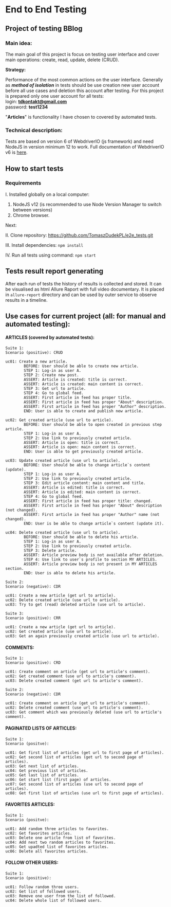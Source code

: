 # End to End Testing
## Project of testing BBlog

### Main idea:

The main goal of this project is focus on testing user interface and cover main operations: create, read, update, delete (CRUD).

**Strategy:**

Performance of the most common actions on the user interface.
Generally as ***method of isolation*** in tests should be use creation new user account before all use cases and deletion this account after testing.
For this project is prepared only one user account for all tests:  
login: **tdkontakt@gmail.com**  
password: **test1234**

"**Articles**" is functionality I have chosen to covered by automated tests.

### Technical description:
Tests are based on version 6 of WebdriverIO (js framework) and need NodeJS in version minimum 12 to work.
Full documentation of WebdriverIO v6 is [here](https://v6.webdriver.io/).

## How to start tests
### Requirements
I. Installed globally on a local computer:
1. NodeJS v12 (is recommended to use Node Version Manager to switch between versions)
2. Chrome browser.

Next:

II. Clone repository: https://github.com/TomaszDudekPL/e2e_tests.git

III. Install dependencies: ```npm install```

IV. Run all tests using command: ```npm start```

## Tests result report generating

After each run of tests the history of results is collected and stored. It can be visualised as html Allure Raport with full video documentary.
It is placed in ```allure-report``` directory and can be used by outer service to observe results in a timeline. 


## Use cases for current project (all: for manual and automated testing):

#### ARTICLES (covered by automated tests):
```
Suite 1:
Scenario (positive): CRUD

uc01: Create a new article.
        BEFORE: User should be able to create new article.
        STEP 1: Log-in as user A.
        STEP 2: Create new post.
        ASSERT: Article is created: title is correct.
        ASSERT: Article is created: main content is correct.
        STEP 3: Get url to article.
        STEP 4: Go to global feed.
        ASSERT: First article in feed has proper title.
        ASSERT: First article in feed has proper "About" description.
        ASSERT: First article in feed has proper "Author" description.     
        END: User is able to create and publish new article.

uc02: Get created article (use url to article).
        BEFORE: User should be able to open created in previous step article.
        STEP 1: Log-in as user A.
        STEP 2: Use link to previously created article.
        ASSERT: Article is open: title is correct.
        ASSERT: Article is open: main content is correct.
        END: User is able to get previously created article.

uc03: Update created article (use url to article).
        BEFORE: User should be able to change article`s content (update).
        STEP 1: Log-in as user A.
        STEP 2: Use link to previously created article.
        STEP 3: Edit article content: main content and title.
        ASSERT: Article is edited: title is correct.
        ASSERT: Article is edited: main content is correct.
        STEP 4: Go to global feed.
        ASSERT: First article in feed has proper title: changed.
        ASSERT: First article in feed has proper "About" description (not changed).
        ASSERT: First article in feed has proper "Author" name (not changed).
        END: User is be able to change article`s content (update it).

uc04: Delete created article (use url to article).
        BEFORE: User should be able to delete his article.
        STEP 1: Log-in as user A.
        STEP 2: Use link to previously created article.
        STEP 3: Delete article.
        ASSERT: Article preview body is not available after deletion.
        STEP 4: Use link to user`s profile to section MY ARTICLES.
        ASSERT: Article preview body is not present in MY ARTICLES section.
        END: User is able to delete his article.
```

```
Suite 2:
Scenario (negative): CDR

uc01: Create a new article (get url to article).
uc02: Delete created article (use url to article).
uc03: Try to get (read) deleted article (use url to article).

```

```
Suite 3:
Scenario (positive): CRR

uc01: Create a new article (get url to article).
uc02: Get created article (use url to article).
uc03: Get an again previously created article (use url to article).
```

#### COMMENTS:

```
Suite 1:
Scenario (positive): CRD

uc01: Create comment on article (get url to article's comment).
uc02: Get created comment (use url to article's comment).
uc03: Delete created comment (get url to article's comment).

```

```
Suite 2:
Scenario (negative): CDR

uc01: Create comment on article (get url to article's comment).
uc02: Delete created comment (use url to article's comment).
uc03: Get comment which was previously deleted (use url to article's comment).

```

#### PAGINATED LISTS OF ARTICLES:

```
Suite 1:
Scenario (positve):

uc01: Get first list of articles (get url to first page of articles).
uc02: Get second list of articles (get url to second page of articles).
uc03: Get next list of articles.
uc04: Get previous list of articles.
uc05: Get last list of articles.
uc06: Get start list (first page) of articles.
uc07: Get second list of articles (use url to second page of articles).
uc08: Get first list of articles (use url to first page of articles).

```

#### FAVORITES ARTICLES:

```
Suite 1:
Scenario (positve):

uc01: Add random three articles to favorites.
uc02: Get favorites articles.
uc03: Delete one article from list of favorites.
uc04: Add next two random articles to favorites.
uc05: Get upadted list of favorites articles.
uc06: Delete all favorites articles.

```

#### FOLLOW OTHER USERS:

```
Suite 1:
Scenario (positive):

uc01: Follow random three users.
uc02: Get list of followed users.
uc03: Remove one user from the list of followed.
uc04: Delete whole list of followed users.

```
